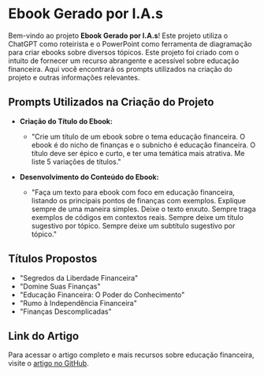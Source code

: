 # Ebook Gerado por I.A.s

Bem-vindo ao projeto **Ebook Gerado por I.A.s**! Este projeto utiliza o ChatGPT como roteirista e o PowerPoint como ferramenta de diagramação para criar ebooks sobre diversos tópicos.
Este projeto foi criado com o intuito de fornecer um recurso abrangente e acessível sobre educação financeira. Aqui você encontrará os prompts utilizados na criação do projeto e outras informações relevantes.

## Prompts Utilizados na Criação do Projeto

- **Criação do Título do Ebook:**
    - "Crie um título de um ebook sobre o tema educação financeira. O ebook é do nicho de finanças e o subnicho é educação financeira. O título deve ser épico e curto, e ter uma temática mais atrativa. Me liste 5 variações de títulos."

- **Desenvolvimento do Conteúdo do Ebook:**
    - "Faça um texto para ebook com foco em educação financeira, listando os principais pontos de finanças com exemplos. Explique sempre de uma maneira simples. Deixe o texto enxuto. Sempre traga exemplos de códigos em contextos reais. Sempre deixe um título sugestivo por tópico. Sempre deixe um subtítulo sugestivo por tópico."

## Títulos Propostos

- "Segredos da Liberdade Financeira"
- "Domine Suas Finanças"
- "Educação Financeira: O Poder do Conhecimento"
- "Rumo à Independência Financeira"
- "Finanças Descomplicadas"

## Link do Artigo

Para acessar o artigo completo e mais recursos sobre educação financeira, visite o [artigo no GitHub](https://github.com/SandraRojasZ/prompts-recipe-to-create-a-ebook/blob/main/output/Rumo%20%C3%A0%20Liberdade%20Financeira%20com%20Intelig%C3%AAncia.pdf).




